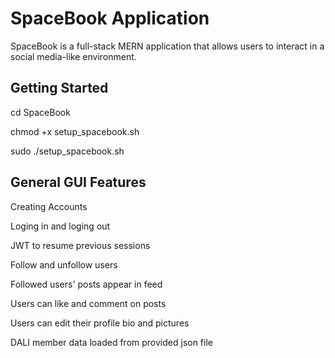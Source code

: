 # SpaceBook Application

SpaceBook is a full-stack MERN application that allows users to interact in a social media-like environment.

## Getting Started

cd SpaceBook

chmod +x setup_spacebook.sh

sudo ./setup_spacebook.sh

## General GUI Features 
Creating Accounts

Loging in and loging out 

JWT to resume previous sessions 

Follow and unfollow users 

Followed users' posts appear in feed

Users can like and comment on posts

Users can edit their profile bio and pictures 

DALI member data loaded from provided json file 
